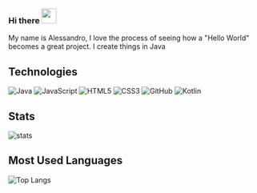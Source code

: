 ### Hi there <img src="https://raw.githubusercontent.com/m4gen/m4gen/main/wave.gif" width="30">
My name is Alessandro, I love the process of seeing how a "Hello World" becomes a great project. I create things in Java
<!--
**m4gen/m4gen** is a ✨ _special_ ✨ repository because its `README.md` (this file) appears on your GitHub profile.

Here are some ideas to get you started:

- 🔭 I’m currently working on ...
- 🌱 I’m currently learning ...
- 👯 I’m looking to collaborate on ...
- 🤔 I’m looking for help with ...
- 💬 Ask me about ...
- 📫 How to reach me: ...
- 😄 Pronouns: ...
- ⚡ Fun fact: ...
-->

## Technologies
![Java](https://img.shields.io/badge/Java-blue?style=for-the-badge)
![JavaScript](https://img.shields.io/badge/JavaScript-black?style=for-the-badge&logo=javascript)
![HTML5](https://img.shields.io/badge/Html-orange?style=for-the-badge&logo=HTML5&logoColor=FFFFFF)
![CSS3](https://img.shields.io/badge/CSS-1976D2?style=for-the-badge&logo=CSS3&logoColor=FFFFFF)
![GitHub](https://img.shields.io/badge/GitHub-000000?style=for-the-badge&logo=github&logoColor=FFFFFF)
![Kotlin](https://img.shields.io/badge/Kotlin-8E24AA?style=for-the-badge&logo=Kotlin&logoColor=FFFFFF)

## Stats
![stats](https://github-readme-stats.vercel.app/api?username=alessandrxdev&show_icons=true&theme=dark)

## Most Used Languages
![Top Langs](https://github-readme-stats.vercel.app/api/top-langs/?username=alessandrxdev&hide_progress=true&theme=dark)
